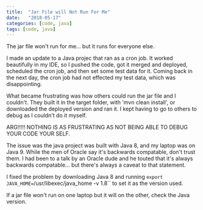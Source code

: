 ```yaml
---
title:  "Jar File will Not Run For Me"
date:   "2018-05-17"
categories: [code, java]
tags: [code, java]
---
```


The jar file won't run for me... but it runs for everyone else. 

<!--more-->

I made an update to a Java projec that ran as a cron job.  It worked beautifully in my IDE, so I pushed the code, got it merged and deployed, scheduled the cron job, and then set some test data for it.  Coming back in the next day, the cron job had not effected my test
data, which was disappointing. 

What became frustrating was how others could run the jar file and I couldn't.  They built it in the target folder, with 'mvn clean install', or downloaded the deployed version and ran it.  I kept having to go to others to debug as I couldn't do it myself. 

ARG!!!!!  NOTHING IS AS FRUSTRATING AS NOT BEING ABLE TO DEBUG YOUR CODE YOUR SELF.

The issue was the java project was built with Java 8, and my laptop was on Java 9.  While the men of Oracle say it's backwards compatable, don't trust them.  I had been to a talk by an Oracle dude and he touted that it's always backwards compatable... but there's always a caveat to that statement.   

I fixed the problem by downloading Java 8 and running `export JAVA_HOME=`/usr/libexec/java_home -v 1.8`` to set it as the version used.  

If a jar file won't run on one laptop but it will on the other, check the Java version. 





